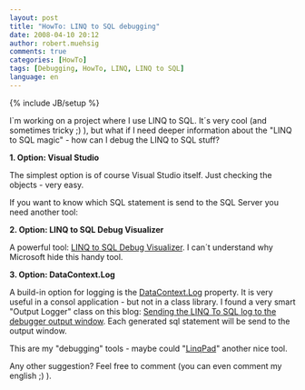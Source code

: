 ```yaml
---
layout: post
title: "HowTo: LINQ to SQL debugging"
date: 2008-04-10 20:12
author: robert.muehsig
comments: true
categories: [HowTo]
tags: [Debugging, HowTo, LINQ, LINQ to SQL]
language: en
---
```

{% include JB/setup %}
<p>I`m working on a project where I use LINQ to SQL. It&#180;s very cool (and sometimes tricky ;) ), but what if I need deeper information about the &quot;LINQ to SQL magic&quot; - how can I debug the LINQ to SQL stuff?</p>
<p><strong>1. Option: Visual Studio</strong></p>
<p>The simplest option is of course Visual Studio itself. Just checking the objects - very easy. </p>
<p>If you want to know which SQL statement is send to the SQL Server you need another tool:</p>
<p><strong>2. Option: LINQ to SQL Debug Visualizer</strong></p>
<p>A powerful tool: <a href="http://weblogs.asp.net/scottgu/archive/2007/07/31/linq-to-sql-debug-visualizer.aspx">LINQ to SQL Debug Visualizer</a>. I can&#180;t understand why Microsoft hide this handy tool.</p>
<p><strong>3. Option: DataContext.Log</strong></p>
<p>A build-in option for logging is the <a href="http://msdn2.microsoft.com/de-de/library/system.data.linq.datacontext.log.aspx">DataContext.Log</a> property. It is very useful in a consol application - but not in a class library. I found a very smart &quot;Output Logger&quot; class on this blog: <a href="http://www.u2u.info/Blogs/Kris/Lists/Posts/Post.aspx?ID=11">Sending the LINQ To SQL log to the debugger output window</a>. Each generated sql statement will be send to the output window.</p>
<p>This are my &quot;debugging&quot; tools - maybe could &quot;<a href="http://www.linqpad.net/">LinqPad</a>&quot; another nice tool.</p>
<p>Any other suggestion? Feel free to comment (you can even comment my english ;) ).</p>
